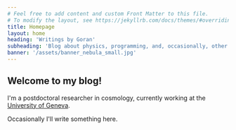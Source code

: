 ```yaml
---
# Feel free to add content and custom Front Matter to this file.
# To modify the layout, see https://jekyllrb.com/docs/themes/#overriding-theme-defaults
title: Homepage
layout: home
heading: 'Writings by Goran'
subheading: 'Blog about physics, programming, and, occasionally, other matters.'
banner: '/assets/banner_nebula_small.jpg'
---
```


<style>
.page-content{
    padding-top: 3em;
    padding-bottom: 0;
}
.post-tags{
    line-height: 2em;
}
.post-tag{
    white-space: nowrap;
}
.post-tags a{
    line-height: 1.3em;
    display: inline-block;
}
</style>

## Welcome to my blog!

I'm a postdoctoral researcher in cosmology, currently working at the [University of Geneva][unige].

<p style="margin-bottom:3em;">Occasionally I'll write something here.</p>


[unige]: https://cosmology.unige.ch/
